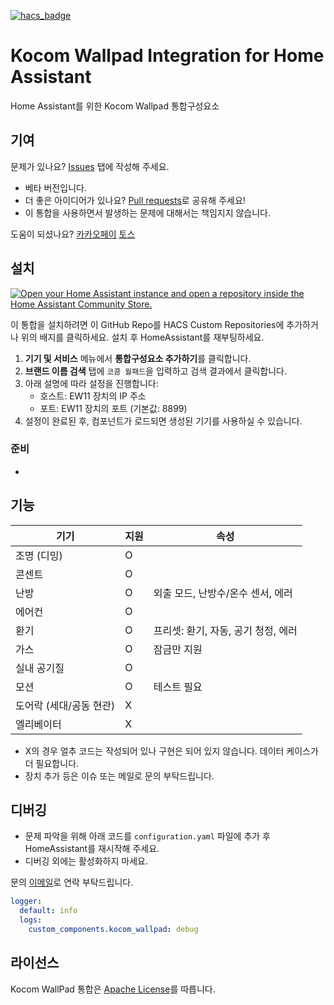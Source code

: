 [![hacs_badge](https://img.shields.io/badge/HACS-Custom-41BDF5.svg?style=for-the-badge)](https://github.com/hacs/integration)

# Kocom Wallpad Integration for Home Assistant
Home Assistant를 위한 Kocom Wallpad 통합구성요소

## 기여
문제가 있나요? [Issues](https://github.com/lunDreame/kocom-wallpad/issues) 탭에 작성해 주세요.

- 베타 버전입니다.
- 더 좋은 아이디어가 있나요? [Pull requests](https://github.com/lunDreame/kocom-wallpad/pulls)로 공유해 주세요!
- 이 통합을 사용하면서 발생하는 문제에 대해서는 책임지지 않습니다.

도움이 되셨나요? [카카오페이](https://qr.kakaopay.com/FWDWOBBmR) [토스](https://toss.me/lundreamer)

## 설치
[![Open your Home Assistant instance and open a repository inside the Home Assistant Community Store.](https://my.home-assistant.io/badges/hacs_repository.svg)](https://my.home-assistant.io/redirect/hacs_repository/?owner=lunDreame&repository=kocom-wallpad&category=Integration)

이 통합을 설치하려면 이 GitHub Repo를 HACS Custom Repositories에 추가하거나 위의 배지를 클릭하세요. 설치 후 HomeAssistant를 재부팅하세요.

1. **기기 및 서비스** 메뉴에서 **통합구성요소 추가하기**를 클릭합니다.
2. **브랜드 이름 검색** 탭에 `코콤 월패드`을 입력하고 검색 결과에서 클릭합니다.
3. 아래 설명에 따라 설정을 진행합니다:
   - 호스트: EW11 장치의 IP 주소
   - 포트: EW11 장치의 포트 (기본값: 8899)
4. 설정이 완료된 후, 컴포넌트가 로드되면 생성된 기기를 사용하실 수 있습니다.

### 준비
- 

## 기능

| 기기      | 지원 | 속성                          |
|-----------|------|-------------------------------|
| 조명 (디밍)   | O    |  |
| 콘센트      | O    |                    |
| 난방 | O    | 외출 모드, 난방수/온수 센서, 에러                |
| 에어컨      | O    |                 |
| 환기      | O    | 프리셋: 환기, 자동, 공기 청정, 에러       |
| 가스      | O    | 잠금만 지원                 |
| 실내 공기질      | O    |                               |
| 모션    | O    |             테스트 필요                  |
| 도어락  (세대/공동 현관)   | X    |                               |
| 엘리베이터      | X    |                               |

- X의 경우 얼추 코드는 작성되어 있나 구현은 되어 있지 않습니다. 데이터 케이스가 더 필요합니다.
- 장치 추가 등은 이슈 또는 메일로 문의 부탁드립니다.

## 디버깅
- 문제 파악을 위해 아래 코드를 `configuration.yaml` 파일에 추가 후 HomeAssistant를 재시작해 주세요.
- 디버깅 외에는 활성화하지 마세요.

문의 [이메일](mailto:lundreame34@gmail.com)로 연락 부탁드립니다.

```yaml
logger:
  default: info
  logs:
    custom_components.kocom_wallpad: debug
```

## 라이선스
Kocom WallPad 통합은 [Apache License](./LICENSE)를 따릅니다.
